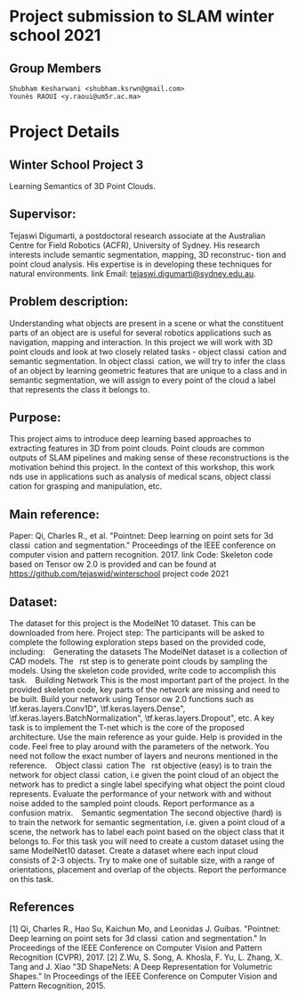 # Project submission to SLAM winter school 2021 
## Group Members
    Shubham Kesharwani <shubham.ksrwn@gmail.com>
    Younès RAOUI <y.raoui@um5r.ac.ma>


# Project Details 

## Winter School Project 3
Learning Semantics of 3D Point Clouds.

## Supervisor: 
Tejaswi Digumarti, a postdoctoral research associate at the Australian Centre for Field Robotics
(ACFR), University of Sydney. His research interests include semantic segmentation, mapping, 3D reconstruc-
tion and point cloud analysis. His expertise is in developing these techniques for natural environments. link
Email: 
tejaswi.digumarti@sydney.edu.au.

## Problem description: 
Understanding what objects are present in a scene or what the constituent parts of an
object are is useful for several robotics applications such as navigation, mapping and interaction. In this project
we will work with 3D point clouds and look at two closely related tasks - object classi cation and semantic
segmentation. In object classi cation, we will try to infer the class of an object by learning geometric features
that are unique to a class and in semantic segmentation, we will assign to every point of the cloud a label that
represents the class it belongs to.

## Purpose: 
This project aims to introduce deep learning based approaches to extracting features in 3D from
point clouds. Point clouds are common outputs of SLAM pipelines and making sense of these reconstructions
is the motivation behind this project. In the context of this workshop, this work  nds use in applications such
as analysis of medical scans, object classi cation for grasping and manipulation, etc.

## Main reference: 
Paper: Qi, Charles R., et al. "Pointnet: Deep learning on point sets for 3d classi cation and
segmentation." Proceedings of the IEEE conference on computer vision and pattern recognition. 2017. link
Code: Skeleton code based on Tensor
ow 2.0 is provided and can be found at
https://github.com/tejaswid/winterschool project code 2021

## Dataset: 
The dataset for this project is the ModelNet 10 dataset. This can be downloaded from here.
Project step: The participants will be asked to complete the following exploration steps based on the provided
code, including:
  Generating the datasets The ModelNet dataset is a collection of CAD models. The  rst step is to
generate point clouds by sampling the models. Using the skeleton code provided, write code to accomplish
this task.
  Building Network This is the most important part of the project. In the provided skeleton code,
key parts of the network are missing and need to be built. Build your network using Tensor
ow 2.0
functions such as \tf.keras.layers.Conv1D", \tf.keras.layers.Dense", \tf.keras.layers.BatchNormalization",
\tf.keras.layers.Dropout", etc. A key task is to implement the T-net which is the core of the proposed
architecture. Use the main reference as your guide. Help is provided in the code. Feel free to play
around with the parameters of the network. You need not follow the exact number of layers and neurons
mentioned in the reference.
  Object classi cation The  rst objective (easy) is to train the network for object classi cation, i.e given
the point cloud of an object the network has to predict a single label specifying what object the point
cloud represents. Evaluate the performance of your network with and without noise added to the sampled
point clouds. Report performance as a confusion matrix.
  Semantic segmentation The second objective (hard) is to train the network for semantic segmentation,
i.e. given a point cloud of a scene, the network has to label each point based on the object class that it
belongs to. For this task you will need to create a custom dataset using the same ModelNet10 dataset.
Create a dataset where each input cloud consists of 2-3 objects. Try to make one of suitable size, with a
range of orientations, placement and overlap of the objects. Report the performance on this task.

## References
[1] Qi, Charles R., Hao Su, Kaichun Mo, and Leonidas J. Guibas. "Pointnet: Deep learning on point sets
for 3d classi cation and segmentation." In Proceedings of the IEEE Conference on Computer Vision and
Pattern Recognition (CVPR), 2017.
[2] Z.Wu, S. Song, A. Khosla, F. Yu, L. Zhang, X. Tang and J. Xiao "3D ShapeNets: A Deep Representation for
Volumetric Shapes." In Proceedings of the IEEE Conference on Computer Vision and Pattern Recognition,
2015.
